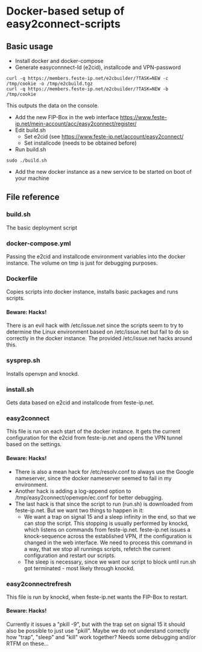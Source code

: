 # Docker-based setup of easy2connect-scripts
## Basic usage
* Install docker and docker-compose
* Generate easyconnnect-Id (e2cid), installcode and VPN-password
```
curl -q https://members.feste-ip.net/e2cbuilder/?TASK=NEW -c /tmp/cookie -o /tmp/e2cbuild.tgz
curl -q https://members.feste-ip.net/e2cbuilder/?TASK=NEW -b /tmp/cookie
```
This outputs the data on the console.
* Add the new FIP-Box in the web interface
https://www.feste-ip.net/mein-account/acc/easy2connect/register/
* Edit build.sh 
    * Set e2cid (see https://www.feste-ip.net/account/easy2connect/
    * Set installcode (needs to be obtained before)
* Run build.sh
```
sudo ./build.sh
```
* Add the new docker instance as a new service to be started on boot of your machine
## File reference
### build.sh
The basic deployment script
### docker-compose.yml
Passing the e2cid and installcode environment variables into the docker instance. The volume on tmp is just for debugging purposes.
### Dockerfile
Copies scripts into docker instance, installs basic packages and runs scripts. 
#### Beware: Hacks! 
There is an evil hack with /etc/issue.net since the scripts seem to try to determine the Linux environment based on /etc/issue.net but fail to do so correctly in the docker instance. The provided /etc/issue.net hacks around this.
### sysprep.sh
Installs openvpn and knockd. 
### install.sh
Gets data based on e2cid and installcode from feste-ip.net.
### easy2connect
This file is run on each start of the docker instance. It gets the current configuration for the e2cid from feste-ip.net and opens the VPN tunnel based on the settings. 
#### Beware: Hacks!
* There is also a mean hack for /etc/resolv.conf to always use the Google nameserver, since the docker nameserver seemed to fail in my environment.
* Another hack is adding a log-append option to /tmp/easy2connect/openvpn/ec.conf for better debugging.
* The last hack is that since the script to run (run.sh) is downloaded from feste-ip.net. But we want two things to happen in it: 
   * We want a trap on signal 15 and a sleep infinity in the end, so that we can stop the script. This stopping is usually performed by knockd, which listens on commands from feste-ip.net. feste-ip.net issues a knock-sequence across the established VPN, if the configuration is changed in the web interface. We need to process this command in a way, that we stop all runnings scripts, refetch the current configuration and restart our scripts.
   * The sleep is necessary, since we want our script to block until run.sh got terminated - most likely through knockd.
### easy2connectrefresh
This file is run by knockd, when feste-ip.net wants the FIP-Box to restart.
#### Beware: Hacks!
Currently it issues a "pkill -9", but with the trap set on signal 15 it should also be possible to just use "pkill". Maybe we do not understand correctly how "trap", "sleep" and "kill" work together? Needs some debugging and/or RTFM on these...



  
